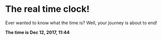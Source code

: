 # The real time clock!

Ever wanted to know what the time is? Well, your journey is about to end!

**The time is Dec 12, 2017, 11:44**